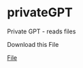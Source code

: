 # privateGPT
Private GPT - reads files
<p>Download this File </p>
<a href ="https://gpt4all.io/models/ggml-gpt4all-j-v1.3-groovy.bin">File</a>
